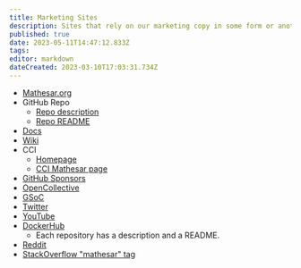 ```yaml
---
title: Marketing Sites
description: Sites that rely on our marketing copy in some form or another
published: true
date: 2023-05-11T14:47:12.833Z
tags: 
editor: markdown
dateCreated: 2023-03-10T17:03:31.734Z
---
```


- [Mathesar.org](https://mathesar.org/)
- GitHub Repo
	- [Repo description](https://github.com/centerofci/mathesar)
	- [Repo README](https://github.com/centerofci/mathesar/blob/master/README.md)
- [Docs](https://docs.mathesar.org/)
- [Wiki](https://wiki.mathesar.org/en/home)
- CCI
	- [Homepage](https://centerofci.org/)
	- [CCI Mathesar page](https://centerofci.org/mathesar/)
- [GitHub Sponsors](https://github.com/sponsors/centerofci)
- [OpenCollective](https://opencollective.com/mathesar)
- [GSoC](https://summerofcode.withgoogle.com/programs/2023/organizations/mathesar)
- [Twitter](https://twitter.com/mathesar_org)
- [YouTube](https://www.youtube.com/@mathesar_org)
- [DockerHub](https://hub.docker.com/repositories/mathesar)
	- Each repository has a description and a README.
- [Reddit](https://www.reddit.com/r/mathesar_org/)
- [StackOverflow "mathesar" tag](https://stackoverflow.com/questions/tagged/mathesar)
